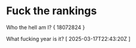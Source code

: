 # Fuck the rankings

Who the hell am I?
{ 18072824 }

What fucking year is it?
[ 2025-03-17T22:43:20Z ]
